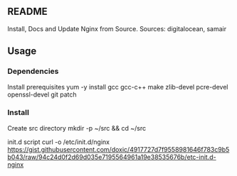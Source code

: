 ## README

Install, Docs and Update Nginx from Source.
Sources: digitalocean, samair

## Usage

### Dependencies

Install prerequisites 
    yum -y install gcc gcc-c++ make zlib-devel pcre-devel openssl-devel git patch

### Install

Create src directory
    mkdir -p ~/src && cd ~/src


init.d script
    curl -o /etc/init.d/nginx https://gist.githubusercontent.com/doxic/4917727d7f9558981646f783c9b5b043/raw/94c24d0f2d69d035e7195564961a19e38535676b/etc-init.d-nginx

